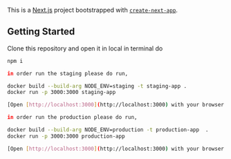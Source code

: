 This is a [Next.js](https://nextjs.org/) project bootstrapped with [`create-next-app`](https://github.com/vercel/next.js/tree/canary/packages/create-next-app).

## Getting Started

Clone this repository and open it in local in terminal do

```bash
npm i

in order run the staging please do run,

docker build --build-arg NODE_ENV=staging -t staging-app .
docker run -p 3000:3000 staging-app

[Open [http://localhost:3000](http://localhost:3000) with your browser to see the result.](http://localhost:3000/)

in order run the production please do run,

docker build --build-arg NODE_ENV=production -t production-app  .
docker run -p 3000:3000 production-app

[Open [http://localhost:3000](http://localhost:3000) with your browser to see the result.](http://localhost:3000/)http://localhost:3000/



